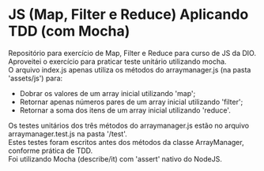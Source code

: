# JS (Map, Filter e Reduce) Aplicando TDD (com Mocha)
Repositório para exercício de Map, Filter e Reduce para curso de JS da DIO.  
Aproveitei o exercício para praticar teste unitário utilizando mocha.  
O arquivo index.js apenas utiliza os métodos do arraymanager.js (na pasta 'assets/js') para: 

- Dobrar os valores de um array inicial utilizando 'map';
- Retornar apenas números pares de um array inicial utilizando 'filter';
- Retornar a soma dos itens de um array inicial utilizando 'reduce'.

Os testes unitários dos três métodos do arraymanager.js estão no arquivo arraymanager.test.js na pasta '/test'.  
Estes testes foram escritos antes dos métodos da classe ArrayManager, conforme prática de TDD.  
Foi utilizando Mocha (describe/it) com 'assert' nativo do NodeJS.
